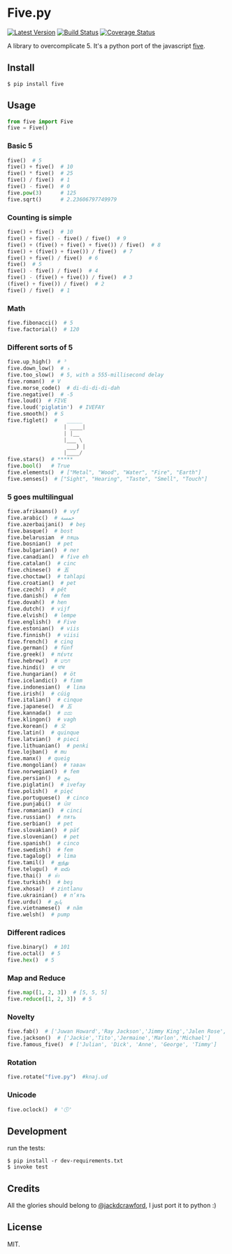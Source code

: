 # Five.py

[![Latest Version][1]][2]
[![Build Status][3]][4]
[![Coverage Status][5]][6]

A library to overcomplicate 5. It's a python port of the javascript [five][].


## Install

    $ pip install five


## Usage

```python
from five import Five
five = Five()
```

### Basic 5
```python
five()  # 5
five() + five()  # 10
five() * five()  # 25
five() / five()  # 1
five() - five()  # 0
five.pow(3)      # 125
five.sqrt()      # 2.23606797749979
```

### Counting is simple
```python
five() + five()  # 10
five() + five() - five() / five()  # 9
five() + (five() + five() + five()) / five()  # 8
five() + (five() + five()) / five()  # 7
five() + five() / five()  # 6
five()  # 5
five() - five() / five()  # 4
five() - (five() + five()) / five()  # 3
(five() + five()) / five()  # 2
five() / five()  # 1
```

### Math
```python
five.fibonacci()  # 5
five.factorial()  # 120
```

### Different sorts of 5
```python
five.up_high()  # ⁵
five.down_low()  # ₅
five.too_slow()  # 5, with a 555-millisecond delay
five.roman()  # V
five.morse_code()  # di-di-di-di-dah
five.negative()  # -5
five.loud()  # FIVE
five.loud('piglatin')  # IVEFAY
five.smooth()  # S
five.figlet()  #   _____
                  | ____|
                  | |__
                  |___ \
                   ___) |
                  |____/
five.stars()  # *****
five.bool()   # True
five.elements()  # ["Metal", "Wood", "Water", "Fire", "Earth"]
five.senses()  # ["Sight", "Hearing", "Taste", "Smell", "Touch"]
```

### 5 goes multilingual
```python
five.afrikaans()  # vyf
five.arabic()  # خمسة
five.azerbaijani()  # beş
five.basque()  # bost
five.belarusian  # пяць
five.bosnian()  # pet
five.bulgarian()  # пет
five.canadian()  # five eh
five.catalan()  # cinc
five.chinese()  # 五
five.choctaw()  # tahlapi
five.croatian()  # pet
five.czech()  # pět
five.danish()  # fem
five.dovah()  # hen
five.dutch()  # vijf
five.elvish()  # lempe
five.english()  # Five
five.estonian()  # viis
five.finnish()  # viisi
five.french()  # cinq
five.german()  # fünf
five.greek()  # πέντε
five.hebrew()  # חמש
five.hindi()  # पांच
five.hungarian()  # öt
five.icelandic()  # fimm
five.indonesian()  # lima
five.irish()  # cúig
five.italian()  # cinque
five.japanese()  # 五
five.kannada()  # ಐದು
five.klingon()  # vagh
five.korean()  # 오
five.latin()  # quinque
five.latvian()  # pieci
five.lithuanian()  # penki
five.lojban()  # mu
five.manx()  # queig
five.mongolian()  # таван
five.norwegian()  # fem
five.persian()  # پنج
five.piglatin()  # ivefay
five.polish()  # pięć
five.portuguese()  # cinco
five.punjabi()  # ਪੰਜ
five.romanian()  # cinci
five.russian()  # пять
five.serbian()  # pet
five.slovakian()  # päť
five.slovenian()  # pet
five.spanish()  # cinco
five.swedish()  # fem
five.tagalog()  # lima
five.tamil()  # ஐந்து
five.telugu()  # ఐదు
five.thai()  # ห้า
five.turkish()  # beş
five.xhosa()  # zintlanu
five.ukrainian()  # п’ять
five.urdu()  # پانچ
five.vietnamese()  # năm
five.welsh()  # pump
```

### Different radices
```python
five.binary()  # 101
five.octal()  # 5
five.hex()  # 5
```

### Map and Reduce
```python
five.map([1, 2, 3])  # [5, 5, 5]
five.reduce([1, 2, 3])  # 5
```

### Novelty
```python
five.fab()  # ['Juwan Howard','Ray Jackson','Jimmy King','Jalen Rose','Chris Webber']
five.jackson()  # ['Jackie','Tito','Jermaine','Marlon','Michael']
five.famous_five()  # ['Julian', 'Dick', 'Anne', 'George', 'Timmy']
```

### Rotation
```python
five.rotate("five.py")  #knaj.ud
```

### Unicode
```python
five.oclock()  # '🕔'
```

## Development

run the tests:

    $ pip install -r dev-requirements.txt
    $ invoke test

## Credits

All the glories should belong to [@jackdcrawford][], I just port it to python :)

## License

MIT.

[1]: http://img.shields.io/pypi/v/five.svg
[2]: https://pypi.python.org/pypi/five
[3]: https://travis-ci.org/lord63/five.py.svg
[4]: https://travis-ci.org/lord63/five.py
[5]: https://coveralls.io/repos/lord63/five.py/badge.svg
[6]: https://coveralls.io/r/lord63/five.py
[five]: https://github.com/jackdcrawford/five
[@jackdcrawford]: https://github.com/jackdcrawford
